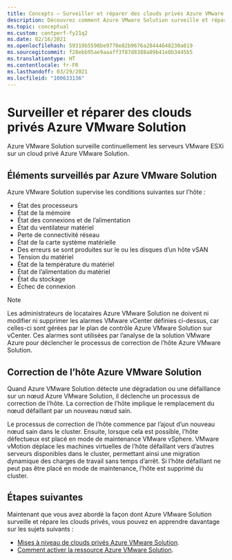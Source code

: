 ```yaml
---
title: Concepts – Surveiller et réparer des clouds privés Azure VMware Solution
description: Découvrez comment Azure VMware Solution surveille et répare les serveurs VMware ESXi sur un cloud privé Azure VMware Solution.
ms.topic: conceptual
ms.custom: contperf-fy21q2
ms.date: 02/16/2021
ms.openlocfilehash: 59319b5598be9770e82b9676a28444648230a019
ms.sourcegitcommit: f28ebb95ae9aaaff3f87d8388a09b41e0b3445b5
ms.translationtype: HT
ms.contentlocale: fr-FR
ms.lasthandoff: 03/29/2021
ms.locfileid: "100633136"
---
```

# <a name="monitor-and-repair-azure-vmware-solution-private-clouds"></a>Surveiller et réparer des clouds privés Azure VMware Solution

Azure VMware Solution surveille continuellement les serveurs VMware ESXi sur un cloud privé Azure VMware Solution. 

## <a name="what-azure-vmware-solution-monitors"></a>Éléments surveillés par Azure VMware Solution

Azure VMware Solution supervise les conditions suivantes sur l’hôte :  

- État des processeurs 
- État de la mémoire 
- État des connexions et de l’alimentation 
- État du ventilateur matériel 
- Perte de connectivité réseau 
- État de la carte système matérielle 
- Des erreurs se sont produites sur le ou les disques d’un hôte vSAN 
- Tension du matériel 
- État de la température du matériel 
- État de l’alimentation du matériel 
- État du stockage 
- Échec de connexion 

> [!NOTE]
> Les administrateurs de locataires Azure VMware Solution ne doivent ni modifier ni supprimer les alarmes VMware vCenter définies ci-dessus, car celles-ci sont gérées par le plan de contrôle Azure VMware Solution sur vCenter. Ces alarmes sont utilisées par l’analyse de la solution VMware Azure pour déclencher le processus de correction de l’hôte Azure VMware Solution.

## <a name="azure-vmware-solution-host-remediation"></a>Correction de l’hôte Azure VMware Solution  

Quand Azure VMware Solution détecte une dégradation ou une défaillance sur un nœud Azure VMware Solution, il déclenche un processus de correction de l’hôte. La correction de l’hôte implique le remplacement du nœud défaillant par un nouveau nœud sain.  

Le processus de correction de l’hôte commence par l’ajout d’un nouveau nœud sain dans le cluster. Ensuite, lorsque cela est possible, l’hôte défectueux est placé en mode de maintenance VMware vSphere. VMware vMotion déplace les machines virtuelles de l’hôte défaillant vers d’autres serveurs disponibles dans le cluster, permettant ainsi une migration dynamique des charges de travail sans temps d’arrêt. Si l’hôte défaillant ne peut pas être placé en mode de maintenance, l’hôte est supprimé du cluster.

## <a name="next-steps"></a>Étapes suivantes

Maintenant que vous avez abordé la façon dont Azure VMware Solution surveille et répare les clouds privés, vous pouvez en apprendre davantage sur les sujets suivants :

- [Mises à niveau de clouds privés Azure VMware Solution](concepts-upgrades.md).
- [Comment activer la ressource Azure VMware Solution](enable-azure-vmware-solution.md).
